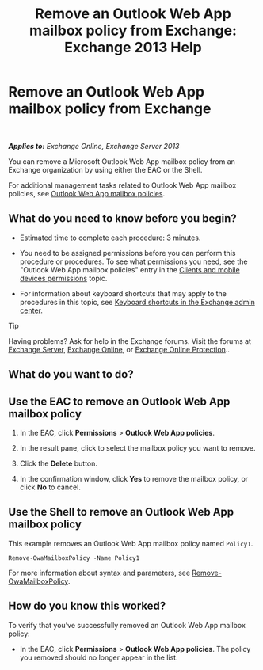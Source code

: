 ﻿---
title: 'Remove an Outlook Web App mailbox policy from Exchange: Exchange 2013 Help'
TOCTitle: Remove an Outlook Web App mailbox policy from Exchange
ms:assetid: edab7bac-b62c-4b82-8f21-dcac77cf0e8f
ms:mtpsurl: https://technet.microsoft.com/en-us/library/Dd351239(v=EXCHG.150)
ms:contentKeyID: 49315257
ms.date: 12/10/2017
mtps_version: v=EXCHG.150
---

# Remove an Outlook Web App mailbox policy from Exchange

 

_**Applies to:** Exchange Online, Exchange Server 2013_


You can remove a Microsoft Outlook Web App mailbox policy from an Exchange organization by using either the EAC or the Shell.

For additional management tasks related to Outlook Web App mailbox policies, see [Outlook Web App mailbox policies](outlook-web-app-mailbox-policies-exchange-2013-help.md).

## What do you need to know before you begin?

  - Estimated time to complete each procedure: 3 minutes.

  - You need to be assigned permissions before you can perform this procedure or procedures. To see what permissions you need, see the "Outlook Web App mailbox policies" entry in the [Clients and mobile devices permissions](clients-and-mobile-devices-permissions-exchange-2013-help.md) topic.

  - For information about keyboard shortcuts that may apply to the procedures in this topic, see [Keyboard shortcuts in the Exchange admin center](keyboard-shortcuts-in-the-exchange-admin-center-exchange-online-protection-help.md).


> [!TIP]
> Having problems? Ask for help in the Exchange forums. Visit the forums at <A href="https://go.microsoft.com/fwlink/p/?linkid=60612">Exchange Server</A>, <A href="https://go.microsoft.com/fwlink/p/?linkid=267542">Exchange Online</A>, or <A href="https://go.microsoft.com/fwlink/p/?linkid=285351">Exchange Online Protection</A>..



## What do you want to do?

## Use the EAC to remove an Outlook Web App mailbox policy

1.  In the EAC, click **Permissions** \> **Outlook Web App policies**.

2.  In the result pane, click to select the mailbox policy you want to remove.

3.  Click the **Delete** button.

4.  In the confirmation window, click **Yes** to remove the mailbox policy, or click **No** to cancel.

## Use the Shell to remove an Outlook Web App mailbox policy

This example removes an Outlook Web App mailbox policy named `Policy1`.

    Remove-OwaMailboxPolicy -Name Policy1 

For more information about syntax and parameters, see [Remove-OwaMailboxPolicy](https://technet.microsoft.com/en-us/library/dd298103\(v=exchg.150\)).

## How do you know this worked?

To verify that you’ve successfully removed an Outlook Web App mailbox policy:

  - In the EAC, click **Permissions** \> **Outlook Web App policies**. The policy you removed should no longer appear in the list.

